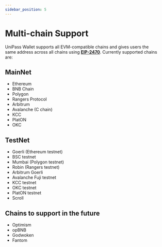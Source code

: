 ```yaml
---
sidebar_position: 5
---
```


# Multi-chain Support

UniPass Wallet supports all EVM-compatible chains and gives users the same address across all chains using [**EIP-2470**](https://eips.ethereum.org/EIPS/eip-2470). Currently supported chains are:

## MainNet

- Ethereum
- BNB Chain
- Polygon
- Rangers Protocol
- Arbitrum
- Avalanche (C chain)
- KCC
- PlatON
- OKC

## TestNet

- Goerli (Ethereum testnet)
- BSC testnet
- Mumbai (Polygon testnet)
- Robin (Rangers testnet)
- Arbitrum Goerli
- Avalanche Fuji testnet
- KCC testnet
- OKC testnet
- PlatON testnet
- Scroll

## Chains to support in the future

- Optimism
- opBNB
- Godwoken
- Fantom
